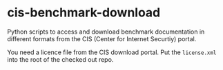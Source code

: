 # cis-benchmark-download
Python scripts to access and download benchmark documentation in different formats from the CIS (Center for Internet Securtiy) portal.

You need a licence file from the CIS download portal. Put the `license.xml` into the root of the checked out repo.

